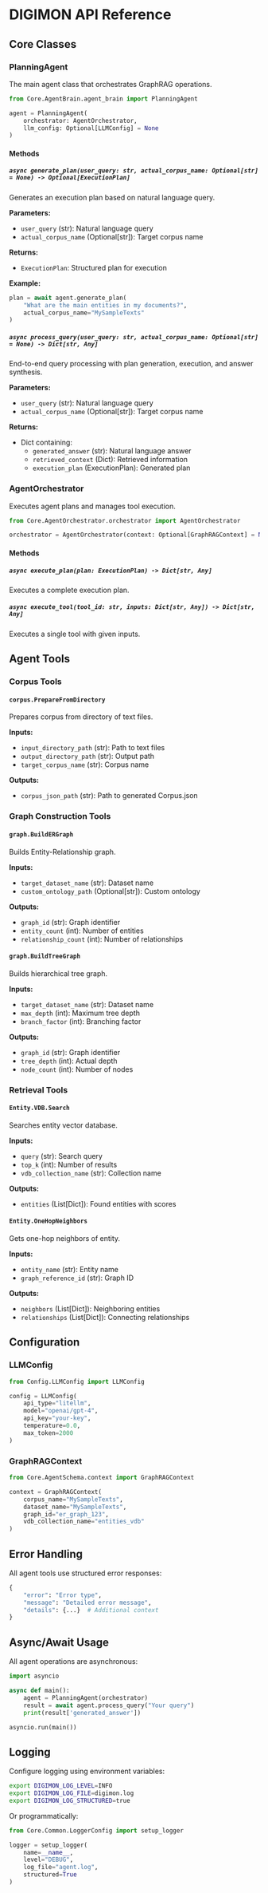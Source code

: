 # DIGIMON API Reference

## Core Classes

### PlanningAgent

The main agent class that orchestrates GraphRAG operations.

```python
from Core.AgentBrain.agent_brain import PlanningAgent

agent = PlanningAgent(
    orchestrator: AgentOrchestrator,
    llm_config: Optional[LLMConfig] = None
)
```

#### Methods

##### `async generate_plan(user_query: str, actual_corpus_name: Optional[str] = None) -> Optional[ExecutionPlan]`

Generates an execution plan based on natural language query.

**Parameters:**
- `user_query` (str): Natural language query
- `actual_corpus_name` (Optional[str]): Target corpus name

**Returns:**
- `ExecutionPlan`: Structured plan for execution

**Example:**
```python
plan = await agent.generate_plan(
    "What are the main entities in my documents?",
    actual_corpus_name="MySampleTexts"
)
```

##### `async process_query(user_query: str, actual_corpus_name: Optional[str] = None) -> Dict[str, Any]`

End-to-end query processing with plan generation, execution, and answer synthesis.

**Parameters:**
- `user_query` (str): Natural language query
- `actual_corpus_name` (Optional[str]): Target corpus name

**Returns:**
- Dict containing:
  - `generated_answer` (str): Natural language answer
  - `retrieved_context` (Dict): Retrieved information
  - `execution_plan` (ExecutionPlan): Generated plan

### AgentOrchestrator

Executes agent plans and manages tool execution.

```python
from Core.AgentOrchestrator.orchestrator import AgentOrchestrator

orchestrator = AgentOrchestrator(context: Optional[GraphRAGContext] = None)
```

#### Methods

##### `async execute_plan(plan: ExecutionPlan) -> Dict[str, Any]`

Executes a complete execution plan.

##### `async execute_tool(tool_id: str, inputs: Dict[str, Any]) -> Dict[str, Any]`

Executes a single tool with given inputs.

## Agent Tools

### Corpus Tools

#### `corpus.PrepareFromDirectory`

Prepares corpus from directory of text files.

**Inputs:**
- `input_directory_path` (str): Path to text files
- `output_directory_path` (str): Output path
- `target_corpus_name` (str): Corpus name

**Outputs:**
- `corpus_json_path` (str): Path to generated Corpus.json

### Graph Construction Tools

#### `graph.BuildERGraph`

Builds Entity-Relationship graph.

**Inputs:**
- `target_dataset_name` (str): Dataset name
- `custom_ontology_path` (Optional[str]): Custom ontology

**Outputs:**
- `graph_id` (str): Graph identifier
- `entity_count` (int): Number of entities
- `relationship_count` (int): Number of relationships

#### `graph.BuildTreeGraph`

Builds hierarchical tree graph.

**Inputs:**
- `target_dataset_name` (str): Dataset name
- `max_depth` (int): Maximum tree depth
- `branch_factor` (int): Branching factor

**Outputs:**
- `graph_id` (str): Graph identifier
- `tree_depth` (int): Actual depth
- `node_count` (int): Number of nodes

### Retrieval Tools

#### `Entity.VDB.Search`

Searches entity vector database.

**Inputs:**
- `query` (str): Search query
- `top_k` (int): Number of results
- `vdb_collection_name` (str): Collection name

**Outputs:**
- `entities` (List[Dict]): Found entities with scores

#### `Entity.OneHopNeighbors`

Gets one-hop neighbors of entity.

**Inputs:**
- `entity_name` (str): Entity name
- `graph_reference_id` (str): Graph ID

**Outputs:**
- `neighbors` (List[Dict]): Neighboring entities
- `relationships` (List[Dict]): Connecting relationships

## Configuration

### LLMConfig

```python
from Config.LLMConfig import LLMConfig

config = LLMConfig(
    api_type="litellm",
    model="openai/gpt-4",
    api_key="your-key",
    temperature=0.0,
    max_token=2000
)
```

### GraphRAGContext

```python
from Core.AgentSchema.context import GraphRAGContext

context = GraphRAGContext(
    corpus_name="MySampleTexts",
    dataset_name="MySampleTexts",
    graph_id="er_graph_123",
    vdb_collection_name="entities_vdb"
)
```

## Error Handling

All agent tools use structured error responses:

```python
{
    "error": "Error type",
    "message": "Detailed error message",
    "details": {...}  # Additional context
}
```

## Async/Await Usage

All agent operations are asynchronous:

```python
import asyncio

async def main():
    agent = PlanningAgent(orchestrator)
    result = await agent.process_query("Your query")
    print(result['generated_answer'])

asyncio.run(main())
```

## Logging

Configure logging using environment variables:

```bash
export DIGIMON_LOG_LEVEL=INFO
export DIGIMON_LOG_FILE=digimon.log
export DIGIMON_LOG_STRUCTURED=true
```

Or programmatically:

```python
from Core.Common.LoggerConfig import setup_logger

logger = setup_logger(
    name=__name__,
    level="DEBUG",
    log_file="agent.log",
    structured=True
)
```